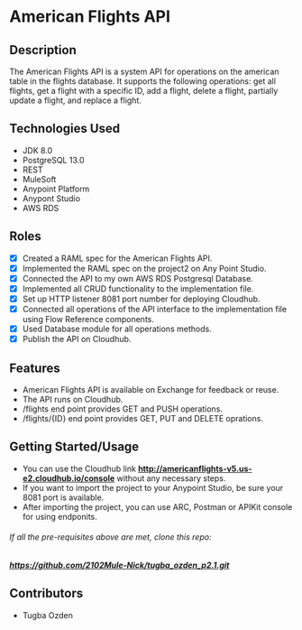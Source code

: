 # American Flights API

## Description

The American Flights API is a system API for operations on the american table in the flights database. It supports the following operations: get all flights, get a flight with a specific ID, add a flight, delete a flight, partially update a flight, and replace a flight.

## Technologies Used

* JDK 8.0
* PostgreSQL 13.0
* REST
* MuleSoft
* Anypoint Platform
* Anypont Studio
* AWS RDS

## Roles

- [x] Created a RAML spec for the American Flights API.
- [x] Implemented the RAML spec on the project2 on Any Point Studio.
- [x] Connected the API to my own AWS RDS Postgresql  Database.
- [x] Implemented all CRUD functionality to the implementation file. 
- [x] Set up HTTP listener 8081 port number for deploying Cloudhub.
- [x] Connected all operations of the API interface to the implementation file using Flow Reference components.
- [x] Used Database module for all operations methods.
- [x] Publish the API on Cloudhub.

## Features

* American Flights API is available on Exchange for feedback or reuse.
* The API runs on Cloudhub.
* /flights end point provides GET and PUSH operations.
* /flights/{ID} end point provides GET, PUT and DELETE oprations.

## Getting Started/Usage

* You can use the Cloudhub link   **http://americanflights-v5.us-e2.cloudhub.io/console**   without any necessary steps.
* If you want to import the project to your Anypoint Studio, be sure your 8081 port is available.
* After importing the project, you can use ARC, Postman or APIKit console for using endponits.

###### If all the pre-requisites above are met, clone this repo:

##### **https://github.com/2102Mule-Nick/tugba_ozden_p2.1.git**

## Contributors

* Tugba Ozden
